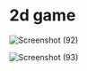 # 2d game
![Screenshot (92)](https://github.com/YasithSaminthaka/GotoZero/assets/17696219/28826e80-db4c-4beb-b6a2-32287478061f)

![Screenshot (93)](https://github.com/YasithSaminthaka/GotoZero/assets/17696219/42337351-616f-4f0a-bc80-70627bffb3d6)
